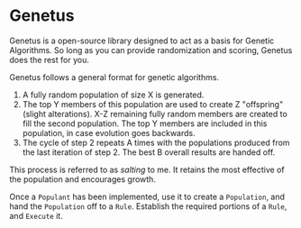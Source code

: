 # Genetus

Genetus is a open-source library designed to act as a basis for Genetic Algorithms. So long as you can provide randomization and scoring, Genetus does the rest for you.

Genetus follows a general format for genetic algorithms.
1. A fully random population of size X is generated.
2. The top Y members of this population are used to create Z "offspring" (slight alterations). X-Z remaining fully random members are created to fill the second population. The top Y members are included in this population, in case evolution goes backwards.
3. The cycle of step 2 repeats A times with the populations produced from the last iteration of step 2. The best B overall results are handed off. 

This process is referred to as _salting_ to me. It retains the most effective of the population and encourages growth.

Once a `Populant` has been implemented, use it to create a `Population`, and hand the `Population` off to a `Rule`. Establish the required portions of a `Rule`, and `Execute` it.